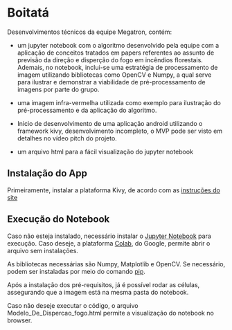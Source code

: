 # Boitatá

Desenvolvimentos técnicos da equipe Megatron, contém:

* um jupyter notebook com o algoritmo desenvolvido pela equipe com a aplicação de conceitos tratados em papers referentes ao assunto de previsão da direção e disperção do fogo em incêndios florestais. Ademais, no notebook, inclui-se uma estratégia de processamento de imagem utilizando bibliotecas como OpenCV e Numpy, a qual serve para ilustrar e demonstrar a viabilidade de pré-processamento de imagens por parte do grupo.  

* uma imagem infra-vermelha utilizada como exemplo para ilustração do pré-processamento e da aplicação do algoritmo.

* Inicio de desenvolvimento de uma aplicação android utilizando o framework kivy, desenvolvimento incompleto, o MVP pode ser visto em detalhes no vídeo pitch do projeto.

* um arquivo html para a fácil visualização do jupyter notebook

## Instalação do App

Primeiramente, instalar a plataforma Kivy, de acordo com as [instruções do site](https://kivy.org/doc/stable/installation/installation-windows.html)


## Execução do Notebook

Caso não esteja instalado, necessário instalar o [Jupyter Notebook](https://jupyter.org/) para execução. Caso deseje, a plataforma [Colab](https://colab.research.google.com/), do Google, permite abrir o arquivo sem instalações.

As bibliotecas necessárias são Numpy, Matplotlib e OpenCV. Se necessário, podem ser instaladas por meio do comando [pip](https://pypi.org/project/opencv-python/).

Após a instalação dos pré-requisitos, já é possível rodar as células, assegurando que a imagem está na mesma pasta do notebook.

Caso não deseje executar o código, o arquivo Modelo_De_Dispercao_fogo.html permite a visualização do notebook no browser.

